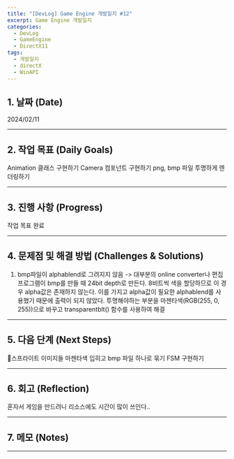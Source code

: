 ```yaml
---
title: "[DevLog] Game Engine 개발일지 #12"
excerpt: Game Engine 개발일지
categories:
  - DevLog
  - GameEngine
  - DirectX11
tags:
  - 개발일지
  - directX
  - WinAPI
---
```

## 1. 날짜 (Date)

2024/02/11

---

## 2. 작업 목표 (Daily Goals)

Animation 클래스 구현하기
Camera 컴포넌트 구현하기
png, bmp 파일 투명하게 렌더링하기

---

## 3. 진행 사항 (Progress)

작업 목표 완료

---

## 4. 문제점 및 해결 방법 (Challenges & Solutions)

1. bmp파일이 alphablend로 그려지지 않음
-> 대부분의 online converter나 편집 프로그램이 bmp를 만들 때 24bit depth로 만든다. 8비트씩 색을 할당하므로 이 경우 alpha값은 존재하지 않는다. 이를 가지고 alpha값이 필요한 alphablend를 사용했기 때문에 출력이 되지 않았다. 투명해야하는 부분을 마젠타색(RGB(255, 0, 255))으로 바꾸고 transparentblt() 함수를 사용하여 해결

---

## 5. 다음 단계 (Next Steps)

스프라이트 이미지들 마젠타색 입히고 bmp 파일 하나로 묶기
FSM 구현하기

---

## 6. 회고 (Reflection)

혼자서 게임을 만드려니 리소스에도 시간이 많이 쓰인다..

---

## 7. 메모 (Notes)


---

